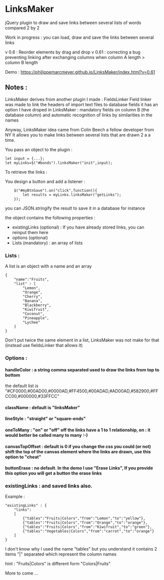 # LinksMaker
jQuery plugin to draw and save links between several lists of words compared 2 by 2

Work in progress : you can load, draw and save the links between several links

v 0.6 : Reorder elements by drag and drop
v 0.61 : correcting a bug preventing linking after exchanging columns
		  when column A length > column B length

Demo : https://philippemarcmeyer.github.io/LinksMaker/index.html?v=0.61

## Notes :

LinksMaker derives from another plugin I made : FieldsLinker
Field linker was made to link the headers of import text files to database fields
it has an option I have droped in LinksMaker : mandatory fields on column B (the database column)
and automatic recognition of links by similarities in the names

Anyway, LinksMaker idea came from Colin Beech a fellow developer from NY
It allows you to make links between several lists that are drawn 2 a a time.

You pass an object to the plugin : 

```
let input = {...};
let myLinks=$("#bonds").linksMaker("init",input);
```

To retrieve the links :

You design a button and add a listener :

```
	$("#myBtnSave").on("click",function(){
		let results = myLinks.linksMaker("getLinks");
	});
```
you can JSON.stringify the result to save it in a database for instance

the object contains the following properties :

* existingLinks (optional) : If you have already stored links, you can reinput them here
* options (optional)
* Lists (mandatory) : an array of lists

### Lists :
A list is an object with a name and an array

```
{
	"name":"Fruits",
	"list" : [
		"Lemon",
		"Orange",
		"Cherry",
		"Banana",
		"Blackberry",
		"Kiwifruit",
		"Coconut",
		"Pineapple",
		"Lychee"
	]
}
```
Don't put twice the same element in a list, LinksMaker was not make for that (instead use fieldsLinker that allows it)

### Options :

#### handleColor : a string comma separated used to draw the links from top to bottom

the default list is "#CF0000,#00AD00,#0000AD,#FF4500,#00ADAD,#AD00AD,#582900,#FFCC00,#000000,#33FFCC"

#### className : default is "linksMaker"

#### lineStyle : "straight" or "square-ends"

#### oneToMany : "on" or "off" off the links have a 1 to 1 relationship, on : it would better be called many to many :-)

#### canvasTopOffset : default is 0 if you change the css you could (or not) shift the top of the canvas element where the links are drawn, use this option to "cheat"

#### buttonErase : no default. In the demo I use "Erase Links", If you provide this option you will get a button the erase links


### existingLinks : and saved links also.

Example :

```
"existingLinks" : {
	"links":
	[
		{"tables":"Fruits|Colors","from":"Lemon","to":"yellow"},
		{"tables":"Fruits|Colors","from":"Orange","to":"orange"},
		{"tables":"Fruits|Colors","from":"Kiwifruit","to":"green"},
		{"tables":"Vegetables|Colors","from":"carrot","to":"orange"}
	]
}
```

I don't know why I used the name "tables" but you understand it contains 2 items "|" separated which represent the column names

hint : "Fruits|Colors" is different form "Colors|Fruits"

More to come ...